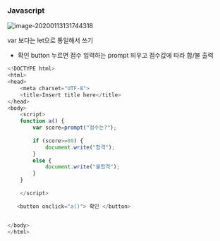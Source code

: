 ### Javascript



![image-20200113131744318](C:\Users\student\AppData\Roaming\Typora\typora-user-images\image-20200113131744318.png)



var 보다는 let으로 통일해서 쓰기



- 확인 button 누르면 점수 입력하는 prompt 띄우고 점수값에 따라 합/불 출력

```javascript
<!DOCTYPE html>
<html>
<head>
	<meta charset="UTF-8">
	<title>Insert title here</title>
</head>
<body>
	<script>
	function a() {
    	var score=prompt("점수는?");
    	
    	if (score>=80) {
    		document.write("합격");
    	}
    	else {
    		document.write("불합격");
    	}
	}
	
    </script>
    
   <button onclick="a()"> 확인 </button>
    

</body>
</html>
```

